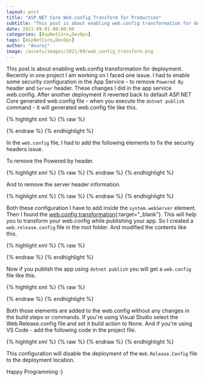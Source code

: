 ```yaml
---
layout: post
title: "ASP.NET Core Web.config Transform for Production"
subtitle: "This post is about enabling web.config transformation for deployment."
date: 2021-09-01 00:00:00
categories: [AspNetCore,DevOps]
tags: [AspNetCore,DevOps]
author: "Anuraj"
image: /assets/images/2021/09/web_config_transform.png
---
```

This post is about enabling web.config transformation for deployment. Recently in one project I am working on I faced one issue. I had to enable some security configuration in the App Service - to remove `Powered By` header and `Server` header. These changes I did in the app service web.config. After another deployment it reverted back to default ASP.NET Core generated web.config file - when you execute the `dotnet publish` command - it will generated web.config file like this.

{% highlight xml %}
{% raw %}
<?xml version="1.0" encoding="utf-8"?>
<configuration>
  <location path="." inheritInChildApplications="false">
    <system.webServer>
      <handlers>
        <add name="aspNetCore" path="*" verb="*" modules="AspNetCoreModuleV2" resourceType="Unspecified" />
      </handlers>
      <aspNetCore processPath="dotnet" arguments=".\DemoWebApp.dll" stdoutLogEnabled="false" stdoutLogFile=".\logs\stdout" hostingModel="inprocess" />
    </system.webServer>
  </location>
</configuration>
{% endraw %}
{% endhighlight %}

In the `web.config` file, I had to add the following elements to fix the security headers issue.

To remove the Powered by header.

{% highlight xml %}
{% raw %}
<httpProtocol>
  <customHeaders>
    <remove name="X-Powered-By"/>
  </customHeaders>
</httpProtocol>
{% endraw %}
{% endhighlight %}

And to remove the server header information.

{% highlight xml %}
{% raw %}
<security>
  <requestFiltering removeServerHeader="true"/>
</security>
{% endraw %}
{% endhighlight %}

Both these configuration I have to add inside the `system.webServer` element. Then I found the [web.config transformation](https://docs.microsoft.com/en-us/aspnet/core/host-and-deploy/iis/transform-webconfig?view=aspnetcore-5.0&WT.mc_id=DT-MVP-5002040){:target="_blank"}. This will help you to transform your web.config while publishing your app. So I created a `web.release.config` file in the root folder. And modified the contents like this.

{% highlight xml %}
{% raw %}
<?xml version="1.0" encoding="utf-8"?>
<configuration xmlns:xdt="http://schemas.microsoft.com/XML-Document-Transform">
  <location>
    <system.webServer>
    <httpProtocol xdt:Transform="Insert">
    <customHeaders>
    <remove name="X-Powered-By" />
    </customHeaders>
    </httpProtocol>
    <security xdt:Transform="Insert">
      <requestFiltering removeServerHeader="true" />
    </security>
    </system.webServer>
  </location>
</configuration>
{% endraw %}
{% endhighlight %}

Now if you publish the app using `dotnet publish` you will get a `web.config` file like this.

{% highlight xml %}
{% raw %}
<?xml version="1.0" encoding="utf-8"?>
<configuration>
  <location path="." inheritInChildApplications="false">
    <system.webServer>
      <handlers>
        <add name="aspNetCore" path="*" verb="*" modules="AspNetCoreModuleV2" resourceType="Unspecified" />
      </handlers>
      <aspNetCore processPath="dotnet" arguments=".\DemoWebApp.dll" stdoutLogEnabled="false" stdoutLogFile=".\logs\stdout" hostingModel="inprocess" />
      <httpProtocol>
        <customHeaders>
          <remove name="X-Powered-By"/>
        </customHeaders>
      </httpProtocol>
      <security>
        <requestFiltering removeServerHeader="true"/>
      </security>
    </system.webServer>
  </location>
</configuration>
{% endraw %}
{% endhighlight %}

Both those elements are added to the web.config without any changes in the build steps or commands. If you're using Visual Studio select the Web.Release.config file and set it build action to None. And if you're using VS Code - add the following code in the project file.

{% highlight xml %}
{% raw %}
<ItemGroup>
  <Content Remove="Web.Release.Config" />
</ItemGroup>
<ItemGroup>
  <None Include="Web.Release.Config" />
</ItemGroup>
{% endraw %}
{% endhighlight %}

This configuration will disable the deployment of the `Web.Release.Config` file to the deployment location.

Happy Programming :)